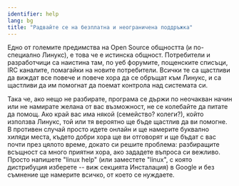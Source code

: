 ```yaml
---
identifier: help
lang: bg
title: "Радвайте се на безплатна и неограничена поддръжка"
---
```


Едно от големите предимства на Open Source общността (и по-специално Линукс), е това че е истинска общност. Потребители и разработчици са наистина там, по уеб форумите, пощенските списъци, IRC каналите, помагайки на новите потребители. Всички те са щастливи да виждат все повече и повече хора да се обръщат към Линукс, и са щастливи да им помогнат да поемат контрола над системата си. 

Така че, ако нещо не разбирате, програма се държи по неочакван начин или не намирате желана от вас възможност, не се колебайте да питате да помощ. Ако край вас има някой (семейство? колеги?), който използва Линукс, той или тя вероятно ще бъде щастлив да ви помогне. В противен случай просто идете онлайн и ще намерите буквално хиляди места, където добри хора ще ви отговорят и ще бъдат с вас почти през цялото време, докато си решите проблема: разбиращите всъщност са много приятни хора, ако зададете въпроса си вежливо. Просто напишете "linux help" (или заместете "linux", с която дистрибуция изберете -- виж секцията Инсталация) в Google и без съмнение ще намерите всичко, от което се нуждаете.




